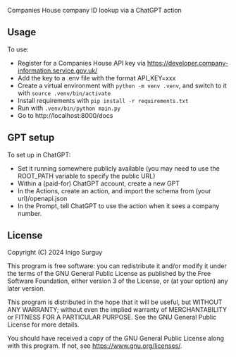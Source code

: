 Companies House company ID lookup via a ChatGPT action

## Usage

To use:

* Register for a Companies House API key via https://developer.company-information.service.gov.uk/
* Add the key to a .env file with the format API_KEY=xxx
* Create a virtual environment with `python -m venv .venv`, and switch to it with `source .venv/bin/activate`
* Install requirements with `pip install -r requirements.txt`
* Run with `.venv/bin/python main.py`
* Go to http://localhost:8000/docs

## GPT setup

To set up in ChatGPT:

* Set it running somewhere publicly available (you may need to use the ROOT_PATH variable to specify the public URL)
* Within a (paid-for) ChatGPT account, create a new GPT
* In the Actions, create an action, and import the schema from (your url)/openapi.json
* In the Prompt, tell ChatGPT to use the action when it sees a company number.

## License
Copyright (C) 2024 Inigo Surguy

This program is free software: you can redistribute it and/or modify
it under the terms of the GNU General Public License as published by
the Free Software Foundation, either version 3 of the License, or
(at your option) any later version.

This program is distributed in the hope that it will be useful,
but WITHOUT ANY WARRANTY; without even the implied warranty of
MERCHANTABILITY or FITNESS FOR A PARTICULAR PURPOSE.  See the
GNU General Public License for more details.

You should have received a copy of the GNU General Public License
along with this program.  If not, see <https://www.gnu.org/licenses/>.